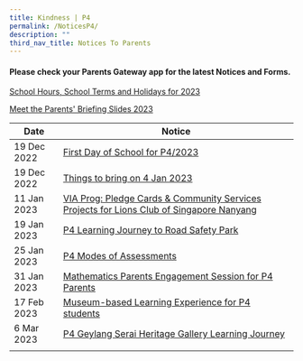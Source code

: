 ```yaml
---
title: Kindness | P4
permalink: /NoticesP4/
description: ""
third_nav_title: Notices To Parents
---
```

#### Please check your **Parents Gateway** app for the latest Notices and Forms.

[School Hours, School Terms and Holidays for 2023](/files/Letter%20to%20parents/007%20School%20Hours,%20School%20Terms%20and%20Holidays%20for%202023.pdf)

[Meet the Parents' Briefing Slides 2023](/for-parents/Other-Information/2023parentsbriefingslides/)

| Date | Notice |
| --- | ----- |
|  19 Dec 2022   |  [First Day of School for P4/2023](/files/Letter%20to%20parents/004%20For%20P4%20first%20day%20of%20school.pdf)    |
|  19 Dec 2022   |  [Things to bring on 4 Jan 2023](/files/Letter%20to%20parents/P2-P6%20Things%20to%20bring%202023.pdf)    |
|  11 Jan 2023   |  [VIA Prog: Pledge Cards & Community Services Projects for Lions Club of Singapore Nanyang](/files/Letter%20to%20parents/Term%201/017%20Lions%20Club%20Donation%20Cards%202023.pdf)    |
| 19 Jan 2023 | [P4 Learning Journey to Road Safety Park](/files/Letter%20to%20parents/Term%201/027%20P4%20Road%20Safety%20Park%20Education.pdf) |
| 25 Jan 2023 | [P4 Modes of Assessments](/files/Letter%20to%20parents/Term%201/024%20P4%20Modes%20of%20Assessments.pdf) |
| 31 Jan 2023 | [Mathematics Parents Engagement Session for P4 Parents](/files/Letter%20to%20parents/Term%201/031%20Maths%20Parents%20Engagement%20Session_%20P4_2023.pdf) |
| 17 Feb 2023 | [Museum-based Learning Experience for P4 students](/files/Letter%20to%20parents/Term%201/034%20Museum-based%20Learning%20experience%20for%20P4%20students.pdf) |
| 6 Mar 2023 | [P4 Geylang Serai Heritage Gallery Learning Journey](/files/Letter%20to%20parents/Term%202/039%20P4%20Geylang%20Serai%20Heritage%20Gallery%20Learning%20Journey.pdf) |
|  |  |